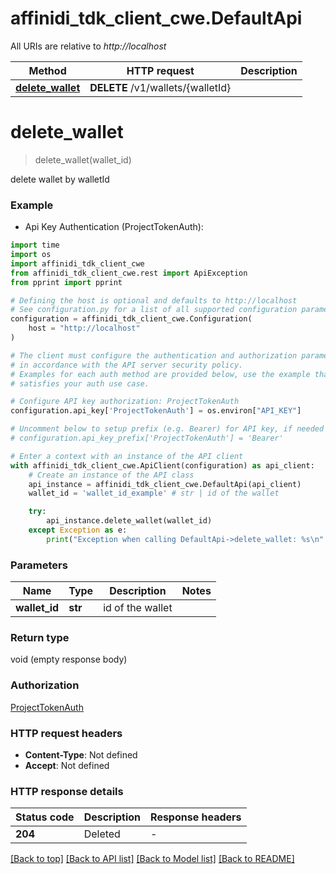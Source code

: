 # affinidi_tdk_client_cwe.DefaultApi

All URIs are relative to _http://localhost_

| Method                                           | HTTP request                      | Description |
| ------------------------------------------------ | --------------------------------- | ----------- |
| [**delete_wallet**](DefaultApi.md#delete_wallet) | **DELETE** /v1/wallets/{walletId} |

# **delete_wallet**

> delete_wallet(wallet_id)

delete wallet by walletId

### Example

- Api Key Authentication (ProjectTokenAuth):

```python
import time
import os
import affinidi_tdk_client_cwe
from affinidi_tdk_client_cwe.rest import ApiException
from pprint import pprint

# Defining the host is optional and defaults to http://localhost
# See configuration.py for a list of all supported configuration parameters.
configuration = affinidi_tdk_client_cwe.Configuration(
    host = "http://localhost"
)

# The client must configure the authentication and authorization parameters
# in accordance with the API server security policy.
# Examples for each auth method are provided below, use the example that
# satisfies your auth use case.

# Configure API key authorization: ProjectTokenAuth
configuration.api_key['ProjectTokenAuth'] = os.environ["API_KEY"]

# Uncomment below to setup prefix (e.g. Bearer) for API key, if needed
# configuration.api_key_prefix['ProjectTokenAuth'] = 'Bearer'

# Enter a context with an instance of the API client
with affinidi_tdk_client_cwe.ApiClient(configuration) as api_client:
    # Create an instance of the API class
    api_instance = affinidi_tdk_client_cwe.DefaultApi(api_client)
    wallet_id = 'wallet_id_example' # str | id of the wallet

    try:
        api_instance.delete_wallet(wallet_id)
    except Exception as e:
        print("Exception when calling DefaultApi->delete_wallet: %s\n" % e)
```

### Parameters

| Name          | Type    | Description      | Notes |
| ------------- | ------- | ---------------- | ----- |
| **wallet_id** | **str** | id of the wallet |

### Return type

void (empty response body)

### Authorization

[ProjectTokenAuth](../README.md#ProjectTokenAuth)

### HTTP request headers

- **Content-Type**: Not defined
- **Accept**: Not defined

### HTTP response details

| Status code | Description | Response headers |
| ----------- | ----------- | ---------------- |
| **204**     | Deleted     | -                |

[[Back to top]](#) [[Back to API list]](../README.md#documentation-for-api-endpoints) [[Back to Model list]](../README.md#documentation-for-models) [[Back to README]](../README.md)
